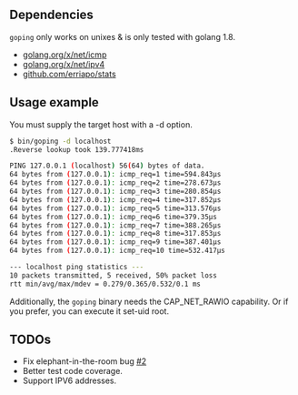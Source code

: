## Dependencies

`goping` only works on unixes & is only tested with golang 1.8.

* [golang.org/x/net/icmp](https://godoc.org/golang.org/x/net/icmp)
* [golang.org/x/net/ipv4](https://godoc.org/golang.org/x/net/ipv4)
* [github.com/erriapo/stats](https://github.com/erriapo/stats)

## Usage example

You must supply the target host with a -d option.

```bash
$ bin/goping -d localhost
.Reverse lookup took 139.777418ms

PING 127.0.0.1 (localhost) 56(64) bytes of data.
64 bytes from (127.0.0.1): icmp_req=1 time=594.843µs
64 bytes from (127.0.0.1): icmp_req=2 time=278.673µs
64 bytes from (127.0.0.1): icmp_req=3 time=280.854µs
64 bytes from (127.0.0.1): icmp_req=4 time=317.852µs
64 bytes from (127.0.0.1): icmp_req=5 time=313.576µs
64 bytes from (127.0.0.1): icmp_req=6 time=379.35µs
64 bytes from (127.0.0.1): icmp_req=7 time=388.265µs
64 bytes from (127.0.0.1): icmp_req=8 time=317.853µs
64 bytes from (127.0.0.1): icmp_req=9 time=387.401µs
64 bytes from (127.0.0.1): icmp_req=10 time=532.417µs

--- localhost ping statistics ---
10 packets transmitted, 5 received, 50% packet loss
rtt min/avg/max/mdev = 0.279/0.365/0.532/0.1 ms
```

Additionally, the `goping` binary needs the CAP_NET_RAWIO capability. 
Or if you prefer, you can execute it set-uid root.

## TODOs

* Fix elephant-in-the-room bug [#2](../../issues/2)
* Better test code coverage.
* Support IPV6 addresses.
